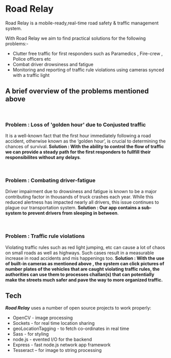 <h1>Road Relay</h1>
Road Relay is a mobile-ready,real-time road safety & traffic management system.

With Road Relay we aim to find practical solutions for the following problems:-
<ul>
  <li>Clutter free traffic for first responders such as Paramedics , Fire-crew , Police officers etc</li>
  <li>Combat driver drowsiness and fatigue</li>
  <li>Monitoring and reporting of traffic rule violations using cameras synced with a traffic light </li>
</ul>

<h2>A brief overview of the problems mentioned above</h2><br />

<h3>Problem : Loss of 'golden hour' due to Conjusted traffic</h3>
<p>
 It is a well-known fact that the first hour immediately following a road accident,
  otherwise known as the ‘golden hour’, is crucial to determining the chances of survival.<b>  Solution : With the ability to control the flow of traffic 
  we can provide a steady path for the first responders to fullfill their responsibilites without any delays</b>.
</p>
<br />

<h3>Problem : Combating driver-fatigue</h3>
<p>
Driver impairment due to drowsiness and fatigue is known to be a major contributing factor in thousands of truck crashes each year.
While this reduced alertness has impacted nearly all drivers, this issue continues to plague our transportation system. <b>Solution : Our app contains
a sub-system to prevent drivers from sleeping in between</b>.
</p>
<br />

<h3>Problem : Traffic rule violations</h3>
<p>
Violating traffic rules such as red light jumping, etc can cause a lot of chaos on small roads as well as highways. Such cases result in a measurable increase in road accidents and mis happenings too.
<b>Solution : With the use of built-in cameras as mentioned above , the system can click pictures of number plates of the vehicles that are caught
violating traffic rules, the authorities can use them to processes challan(s) that can potentially make the streets much safer and pave the way to more 
organized traffic.</b>
</p>

<h2><b>Tech</b></h2>
<b><i>Road Relay</i></b> uses a number of open source projects to work properly:
<ul>
  <li>OpenCV - image processing</li>
  <li>Sockets - for real time location sharing</li>
  <li>geoLocationTagging - to fetch co-ordinates in real time</li>
  <li>Sass - for styling</li>
  <li>node.js - evented I/O for the backend</li>
  <li>Express - fast node.js network app framework</li>
  <li>Tesseract – for image to string processing</li>
</ul>

<br />

